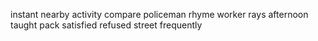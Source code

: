 instant nearby activity compare policeman rhyme worker rays afternoon taught pack satisfied refused street frequently